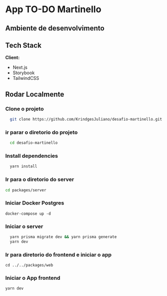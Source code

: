 # App TO-DO Martinello

## Ambiente de desenvolvimento

## Tech Stack

**Client:**

- Next.js
- Storybook
- TailwindCSS

## Rodar Localmente

### Clone o projeto

```bash
  git clone https://github.com/KrindgesJuliano/desafio-martinello.git
```

### ir parar o diretorio do projeto

```bash
  cd desafio-martinello
```

### Install dependencies

```bash
  yarn install
```

### Ir para o diretorio do server 

```bash
cd packages/server

```

### Iniciar Docker Postgres
```
docker-compose up -d
```

### Iniciar o server

```bash
  yarn prisma migrate dev && yarn prisma generate
  yarn dev
```

### Ir para diretorio do frontend e iniciar o app

```
cd ../../packages/web
```

### Iniciar o App frontend

```
yarn dev
```
